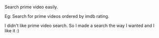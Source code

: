 Search prime video easily.

Eg: Search for prime videos ordered by imdb rating.

I didn't like prime video search. So I made a search the way I wanted and I like it :)

